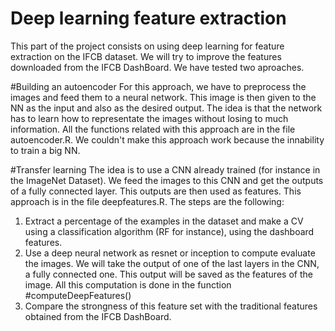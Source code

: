 # Deep learning feature extraction

This part of the project consists on using deep learning for feature extraction on the IFCB dataset. We will try to improve the features downloaded from the IFCB DashBoard. We have tested two aproaches.

#Building an autoencoder
For this approach, we have to preprocess the images and feed them to a neural network. This image is then given to the NN as the input and also as the desired output. The idea is that the network has to learn how to representate the images without losing to much information. All the functions related with this approach are in the file autoencoder.R. We couldn't make this approach work because the innability to train a big NN.

#Transfer learning
The idea is to use a CNN already trained (for instance in the ImageNet Dataset). We feed the images to this CNN and get the outputs of a fully connected layer. This outputs are then used as features. This approach is in the file deepfeatures.R. The steps are the following:

1. Extract a percentage of the examples in the dataset and make a CV using a classification algorithm (RF for instance), using the dashboard features.
2. Use a deep neural network as resnet or inception to compute evaluate the images. We will take the output of one of the last layers in the CNN, a fully connected one. This output will be saved as the features of the image. All this computation is done in the function #computeDeepFeatures()
3. Compare the strongness of this feature set with the traditional features obtained from the IFCB DashBoard.